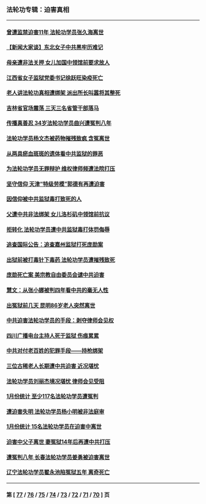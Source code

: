 ### 法轮功专辑：迫害真相
---
#### [曾遭监禁迫害11年 法轮功学员张久海离世](../../pages/nf4379/n13941569.md?03050430) 
#### [【新闻大家谈】东北女子中共黑牢历难记](../../pages/nf4379/n13942450.md?03050430) 
#### [母亲遭非法关押 女儿加国中领馆前要求放人](../../pages/nf4379/n13941094.md?03050430) 
#### [江西省女子监狱党委书记徐跃旺染疫死亡](../../pages/nf4379/n13940039.md?03050430) 
#### [老人讲法轮功真相遭绑架 派出所长叫嚣将其整死](../../pages/nf4379/n13939553.md?03050430) 
#### [吉林省官场震荡 三天三名省管干部落马](../../pages/nf4379/n13939851.md?03050430) 
#### [传播真善忍 34岁法轮功学员曲兴遭冤判八年](../../pages/nf4379/n13939536.md?03050430) 
#### [法轮功学员杨文杰被药物摧残致疯 含冤离世](../../pages/nf4379/n13938659.md?03050430) 
#### [从两具瘀血斑斑的遗体看中共监狱的罪恶](../../pages/nf4379/n13936388.md?03050430) 
#### [为法轮功学员无罪辩护 维权律师频遭法院打压](../../pages/nf4379/n13937296.md?03050430) 
#### [坚守信仰 天津“特级劳模”郭德有再遭迫害](../../pages/nf4379/n13934725.md?03050430) 
#### [因信仰被中共监狱毒打致死的人](../../pages/nf4379/n13934141.md?03050430) 
#### [父遭中共非法绑架 女儿洛杉矶中领馆前抗议](../../pages/nf4379/n13933807.md?03050430) 
#### [拒转化 法轮功学员遭中共监狱毒打体罚侮辱](../../pages/nf4379/n13928989.md?03050430) 
#### [追查国际公告：追查嘉州监狱打死庞勋案](../../pages/nf4379/n13933461.md?03050430) 
#### [出狱前被打毒针下毒药 法轮功学员遭摧残致死](../../pages/nf4379/n13931976.md?03050430) 
#### [庞勋死亡案 美宗教自由委员会谴中共迫害](../../pages/nf4379/n13932260.md?03050430) 
#### [慧文：从张小娜被判四年看中共的毫无人性](../../pages/nf4379/n13931796.md?03050430) 
#### [出冤狱前几天 昆明86岁老人突然离世](../../pages/nf4379/n13931228.md?03050430) 
#### [中共迫害法轮功学员的手段：剥夺律师会见权](../../pages/nf4379/n13929748.md?03050430) 
#### [四川广播电台主持人死于监狱 伤痕累累](../../pages/nf4379/n13929027.md?03050430) 
#### [中共对付老百姓的犯罪手段——持枪绑架](../../pages/nf4379/n13926448.md?03050430) 
#### [三位古稀老人长期遭中共迫害 近况堪忧](../../pages/nf4379/n13924554.md?03050430) 
#### [法轮功学员刘丽杰境况堪忧 律师会见受阻](../../pages/nf4379/n13924569.md?03050430) 
#### [1月份统计 至少117名法轮功学员遭冤判](../../pages/nf4379/n13924061.md?03050430) 
#### [遭迫害失明 法轮功学员杨小明被非法庭审](../../pages/nf4379/n13920152.md?03050430) 
#### [1月份统计 15名法轮功学员在迫害中离世](../../pages/nf4379/n13922556.md?03050430) 
#### [迫害中父子离世 妻冤狱14年后再遭中共打压](../../pages/nf4379/n13920995.md?03050430) 
#### [遭冤判八年 长春法轮功学员姜勇被迫害离世](../../pages/nf4379/n13919478.md?03050430) 
#### [辽宁法轮功学员翟永池陷冤狱五年 离奇死亡](../../pages/nf4379/n13916049.md?03050430) 

---
#### 第 [ [77](./77.md?03050430) / [76](./76.md?03050430) / [75](./75.md?03050430) / [74](./74.md?03050430) / [73](./73.md?03050430) / [72](./72.md?03050430) / [71](./71.md?03050430) / [70](./70.md?03050430) ] 页
